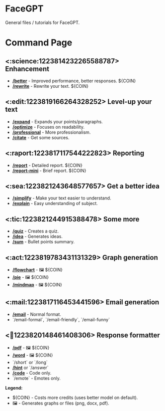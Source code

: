 # FaceGPT
General files / tutorials for FaceGPT.
# Command Page

## <:science:1223814232265588787> Enhancement
- **[/better](http://a)** - Improved performance, better responses. ${COIN}
- **[/rewrite](http://a)** - Rewrite your text. ${COIN}

## <:edit:1223819166264328252> Level-up your text
- **[/expand](http://a)** - Expands your points/paragraphs.
- **[/optimize](http://a)** - Focuses on readability.
- **[/professional](http://a)** - More professionalism.
- **[/citate](http://a)** - Get some sources.

## <:raport:1223817117544222823> Reporting
- **[/report](http://a)** - Detailed report. ${COIN}
- **[/report-mini](http://a)** - Brief report. ${COIN}

## <:sea:1223821243648577657> Get a better idea
- **[/simplify](http://a)** - Make your text easier to understand.
- **[/explain](http://a)** - Easy understanding of subject.

## <:tic:1223821244915388478> Some more
- **[/quiz](http://a)** - Creates a quiz.
- **[/idea](http://a)** - Generates ideas.
- **[/sum](http://a)** - Bullet points summary.

## <:act:1223819783431131329> Graph generation
- **[/flowchart](http://a)** - 🖼️ ${COIN}
- **[/pie](http://a)** - 🖼️ ${COIN}
- **[/mindmap](http://a)** - 🖼️ ${COIN}

## <:mail:1223817116453441596> Email generation
- **[/email](http://a)** - Normal format.
- \`/email-formal\`, \`/email-friendly\`, \`/email-funny\`

## <:link:1223820148461408306> Response formatter
- **[/pdf](http://a)** - 🖼️ ${COIN}
- **[/word](http://a)** - 🖼️ ${COIN}
- \`/short\` or \`/long\`
- **[/hint](http://a)** or \`/answer\`
- **[/code](http://a)** - Code only.
- \`/emote\` - Emotes only.

**Legend:**
- ${COIN} - Costs more credits (uses better model on default).
- 🖼️ - Generates graphs or files (png, docx, pdf).

